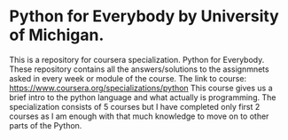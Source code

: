 # Python for Everybody by University of Michigan.
This is a repository for coursera specialization. Python for Everybody.
These repository contains all the answers/solutions to the assignmnets asked in every week or module of the course. 
The link to course: https://www.coursera.org/specializations/python 
This course gives us a brief intro to the python language and what actually is programming. The specialization consists of 5 courses but I have completed only first 2 courses as I am enough with that much knowledge to move on to other parts of the Python.
